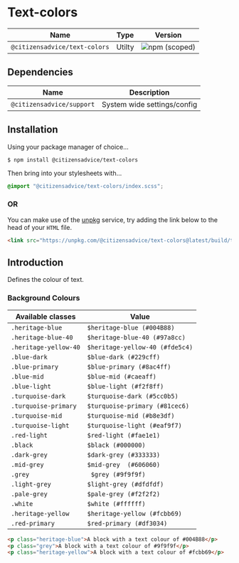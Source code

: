 # Text-colors

| Name                          | Type   | Version                                                                       |
|-------------------------------|--------|-------------------------------------------------------------------------------|
| `@citizensadvice/text-colors` | Utilty | ![npm (scoped)](https://img.shields.io/npm/v/@citizensadvice/text-colors.svg) |


## Dependencies

| Name                      | Description                 |
|---------------------------|-----------------------------|
| `@citizensadvice/support` | System wide settings/config |

## Installation
Using your package manager of choice...


```shell
$ npm install @citizensadvice/text-colors
```

Then bring into your stylesheets with...

```scss
@import "@citizensadvice/text-colors/index.scss";
```

### OR

You can make use of the [unpkg](https://unpkg.com) service, try adding the link below to the head of your `HTML` file.

```html
<link src="https://unpkg.com/@citizensadvice/text-colors@latest/build/text-colors.css" />
```

## Introduction

Defines the colour of text.

### Background Colours

| Available classes     | Value                           |
|-----------------------|---------------------------------|
| `.heritage-blue`      | `$heritage-blue (#004B88)`      |
| `.heritage-blue-40`   | `$heritage-blue-40 (#97a8cc)`   |
| `.heritage-yellow-40` | `$heritage-yellow-40 (#fde5c4)` |
| `.blue-dark`          | `$blue-dark (#229cff)`          |
| `.blue-primary`       | `$blue-primary (#8ac4ff)`       |
| `.blue-mid`           | `$blue-mid (#caeaff)`           |
| `.blue-light`         | `$blue-light (#f2f8ff)`         |
| `.turquoise-dark`     | `$turquoise-dark (#5cc0b5)`     |
| `.turquoise-primary`  | `$turquoise-primary (#81cec6)`  |
| `.turquoise-mid `     | `$turquoise-mid (#b8e3df)`      |
| `.turquoise-light`    | `$turquoise-light (#eaf9f7)`    |
| `.red-light`          | `$red-light (#fae1e1)`          |
| `.black`              | `$black (#000000)`              |
| `.dark-grey`          | `$dark-grey (#333333)`          |
| `.mid-grey`           | `$mid-grey  (#606060)`          |
| `.grey`               | ` $grey (#9f9f9f)`              |
| `.light-grey`         | `$light-grey (#dfdfdf)`         |
| `.pale-grey`          | `$pale-grey (#f2f2f2)`          |
| `.white`              | `$white (#ffffff)`              |
| `.heritage-yellow`    | `$heritage-yellow (#fcbb69)`    |
| `.red-primary`        | `$red-primary (#df3034)`        |

```html
<p class="heritage-blue">A block with a text colour of #004B88</p>
<p class="grey">A block with a text colour of #9f9f9f</p>
<p class="heritage-yellow">A block with a text colour of #fcbb69</p>
```




